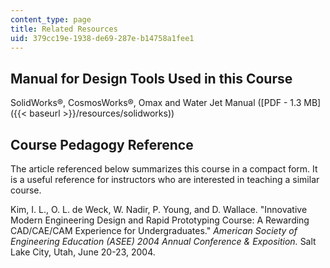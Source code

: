 ```yaml
---
content_type: page
title: Related Resources
uid: 379cc19e-1938-de69-287e-b14758a1fee1
---
```


Manual for Design Tools Used in this Course
-------------------------------------------

SolidWorks®, CosmosWorks®, Omax and Water Jet Manual ([PDF - 1.3 MB]({{< baseurl >}}/resources/solidworks))

Course Pedagogy Reference
-------------------------

The article referenced below summarizes this course in a compact form. It is a useful reference for instructors who are interested in teaching a similar course.

Kim, I. L., O. L. de Weck, W. Nadir, P. Young, and D. Wallace. "Innovative Modern Engineering Design and Rapid Prototyping Course: A Rewarding CAD/CAE/CAM Experience for Undergraduates." _American Society of Engineering Education (ASEE) 2004 Annual Conference & Exposition._ Salt Lake City, Utah, June 20-23, 2004.